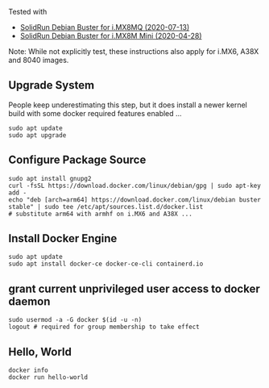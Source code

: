 Tested with
- [SolidRun Debian Buster for i.MX8MQ (2020-07-13)](https://images.solid-build.xyz/IMX8/Debian/sr-imx8-debian-buster-20200713-cli-imx8mq-sdhc.img.xz)
- [SolidRun Debian Buster for i.MX8M Mini (2020-04-28)](https://images.solid-build.xyz/IMX8/Debian/sr-imx8-debian-buster-20200428-cli-imx8mm-sdhc.img.xz)

Note: While not explicitly test, these instructions also apply for i.MX6, A38X and 8040 images.

## Upgrade System

People keep underestimating this step, but it does install a newer kernel build with some docker required features enabled ...

    sudo apt update
    sudo apt upgrade

## Configure Package Source

    sudo apt install gnupg2
    curl -fsSL https://download.docker.com/linux/debian/gpg | sudo apt-key add -
    echo "deb [arch=arm64] https://download.docker.com/linux/debian buster stable" | sudo tee /etc/apt/sources.list.d/docker.list
    # substitute arm64 with armhf on i.MX6 and A38X ...

## Install Docker Engine

    sudo apt update
    sudo apt install docker-ce docker-ce-cli containerd.io

## grant current unprivileged user access to docker daemon

    sudo usermod -a -G docker $(id -u -n)
    logout # required for group membership to take effect

## Hello, World

    docker info
    docker run hello-world
